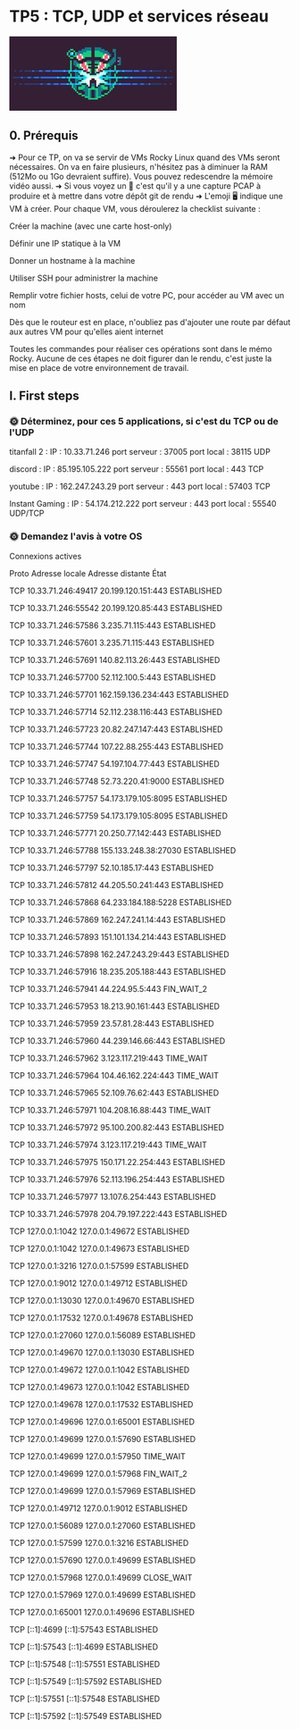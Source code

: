 # TP5 : TCP, UDP et services réseau
![Alt text](image.png)

## 0. Prérequis

➜ Pour ce TP, on va se servir de VMs Rocky Linux quand des VMs seront nécessaires. On va en faire plusieurs, n'hésitez pas à diminuer la RAM (512Mo ou 1Go devraient suffire). Vous pouvez redescendre la mémoire vidéo aussi.
➜ Si vous voyez un 🦈 c'est qu'il y a une capture PCAP à produire et à mettre dans votre dépôt git de rendu
➜ L'emoji 🖥️ indique une VM à créer. Pour chaque VM, vous déroulerez la checklist suivante :


 Créer la machine (avec une carte host-only)

 Définir une IP statique à la VM

 Donner un hostname à la machine

 Utiliser SSH pour administrer la machine

 Remplir votre fichier hosts, celui de votre PC, pour accéder au VM avec un nom

 Dès que le routeur est en place, n'oubliez pas d'ajouter une route par défaut aux autres VM pour qu'elles aient internet


Toutes les commandes pour réaliser ces opérations sont dans le mémo Rocky. Aucune de ces étapes ne doit figurer dan le rendu, c'est juste la mise en place de votre environnement de travail.
## I. First steps

### 🌞 Déterminez, pour ces 5 applications, si c'est du TCP ou de l'UDP

titanfall 2 : IP : 10.33.71.246 port serveur : 37005  port local : 38115  UDP

discord :  IP : 85.195.105.222 port serveur : 55561  port local : 443  TCP

youtube  : IP : 162.247.243.29 port serveur : 443 port local : 57403  TCP

Instant Gaming : IP : 54.174.212.222 port serveur : 443 port local : 55540 UDP/TCP

### 🌞 Demandez l'avis à votre OS
Connexions actives

Proto  Adresse locale         Adresse distante       État

TCP    10.33.71.246:49417     20.199.120.151:443     ESTABLISHED

TCP    10.33.71.246:55542     20.199.120.85:443      ESTABLISHED

TCP    10.33.71.246:57586     3.235.71.115:443       ESTABLISHED

TCP    10.33.71.246:57601     3.235.71.115:443       ESTABLISHED

TCP    10.33.71.246:57691     140.82.113.26:443      ESTABLISHED

TCP    10.33.71.246:57700     52.112.100.5:443       ESTABLISHED

TCP    10.33.71.246:57701     162.159.136.234:443    ESTABLISHED

TCP    10.33.71.246:57714     52.112.238.116:443     ESTABLISHED

TCP    10.33.71.246:57723     20.82.247.147:443      ESTABLISHED
  
TCP    10.33.71.246:57744     107.22.88.255:443      ESTABLISHED

TCP    10.33.71.246:57747     54.197.104.77:443      ESTABLISHED

TCP    10.33.71.246:57748     52.73.220.41:9000      ESTABLISHED

TCP    10.33.71.246:57757     54.173.179.105:8095    ESTABLISHED

TCP    10.33.71.246:57759     54.173.179.105:8095    ESTABLISHED

TCP    10.33.71.246:57771     20.250.77.142:443      ESTABLISHED

TCP    10.33.71.246:57788     155.133.248.38:27030   ESTABLISHED

TCP    10.33.71.246:57797     52.10.185.17:443       ESTABLISHED

TCP    10.33.71.246:57812     44.205.50.241:443      ESTABLISHED

TCP    10.33.71.246:57868     64.233.184.188:5228    ESTABLISHED

TCP    10.33.71.246:57869     162.247.241.14:443     ESTABLISHED

TCP    10.33.71.246:57893     151.101.134.214:443    ESTABLISHED

TCP    10.33.71.246:57898     162.247.243.29:443     ESTABLISHED

TCP    10.33.71.246:57916     18.235.205.188:443     ESTABLISHED

TCP    10.33.71.246:57941     44.224.95.5:443        FIN_WAIT_2

TCP    10.33.71.246:57953     18.213.90.161:443      ESTABLISHED

TCP    10.33.71.246:57959     23.57.81.28:443        ESTABLISHED

TCP    10.33.71.246:57960     44.239.146.66:443      ESTABLISHED

TCP    10.33.71.246:57962     3.123.117.219:443      TIME_WAIT

TCP    10.33.71.246:57964     104.46.162.224:443     TIME_WAIT

TCP    10.33.71.246:57965     52.109.76.62:443       ESTABLISHED

TCP    10.33.71.246:57971     104.208.16.88:443      TIME_WAIT

TCP    10.33.71.246:57972     95.100.200.82:443      ESTABLISHED

TCP    10.33.71.246:57974     3.123.117.219:443      TIME_WAIT

TCP    10.33.71.246:57975     150.171.22.254:443     ESTABLISHED

TCP    10.33.71.246:57976     52.113.196.254:443     ESTABLISHED

TCP    10.33.71.246:57977     13.107.6.254:443       ESTABLISHED

TCP    10.33.71.246:57978     204.79.197.222:443     ESTABLISHED

TCP    127.0.0.1:1042         127.0.0.1:49672        ESTABLISHED

TCP    127.0.0.1:1042         127.0.0.1:49673        ESTABLISHED

TCP    127.0.0.1:3216         127.0.0.1:57599        ESTABLISHED

TCP    127.0.0.1:9012         127.0.0.1:49712        ESTABLISHED

TCP    127.0.0.1:13030        127.0.0.1:49670        ESTABLISHED

TCP    127.0.0.1:17532        127.0.0.1:49678        ESTABLISHED

TCP    127.0.0.1:27060        127.0.0.1:56089        ESTABLISHED

TCP    127.0.0.1:49670        127.0.0.1:13030        ESTABLISHED

TCP    127.0.0.1:49672        127.0.0.1:1042         ESTABLISHED

TCP    127.0.0.1:49673        127.0.0.1:1042         ESTABLISHED

TCP    127.0.0.1:49678        127.0.0.1:17532        ESTABLISHED

TCP    127.0.0.1:49696        127.0.0.1:65001        ESTABLISHED

TCP    127.0.0.1:49699        127.0.0.1:57690        ESTABLISHED

TCP    127.0.0.1:49699        127.0.0.1:57950        TIME_WAIT

TCP    127.0.0.1:49699        127.0.0.1:57968        FIN_WAIT_2

TCP    127.0.0.1:49699        127.0.0.1:57969        ESTABLISHED

TCP    127.0.0.1:49712        127.0.0.1:9012         ESTABLISHED

TCP    127.0.0.1:56089        127.0.0.1:27060        ESTABLISHED

TCP    127.0.0.1:57599        127.0.0.1:3216         ESTABLISHED

TCP    127.0.0.1:57690        127.0.0.1:49699        ESTABLISHED

TCP    127.0.0.1:57968        127.0.0.1:49699        CLOSE_WAIT

TCP    127.0.0.1:57969        127.0.0.1:49699        ESTABLISHED

TCP    127.0.0.1:65001        127.0.0.1:49696        ESTABLISHED

TCP    [::1]:4699             [::1]:57543            ESTABLISHED

TCP    [::1]:57543            [::1]:4699             ESTABLISHED

TCP    [::1]:57548            [::1]:57551            ESTABLISHED

TCP    [::1]:57549            [::1]:57592            ESTABLISHED

TCP    [::1]:57551            [::1]:57548            ESTABLISHED

TCP    [::1]:57592            [::1]:57549            ESTABLISHED
